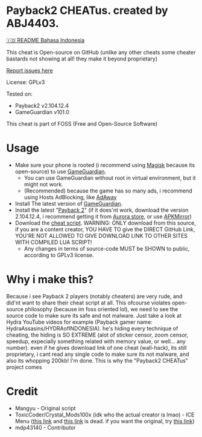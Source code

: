 # Payback2 CHEATus. created by ABJ4403.
[🇮🇩️ README Bahasa Indonesia](https://github.com/ABJ4403/Payback2_CHEATus/blob/main/README_id.md)

This cheat is Open-source on GitHub (unlike any other cheats some cheater bastards not showing at all! they make it beyond proprietary)

[Report issues here](https://github.com/ABJ4403/Payback2_CHEATus)

License: GPLv3

Tested on:
- Payback2 v2.104.12.4
- GameGuardian v101.0


This cheat is part of FOSS (Free and Open-Source Software)

# Usage
- Make sure your phone is rooted (i recommend using [Magisk](https://github.com/topjohnwu/magisk) because its open-source) to use [GameGuardian](https://gameguardian.net).
  - You can use GameGuardian without root in virtual environment, but it might not work.
  - (Recommended) because the game has so many ads, i recommend using Hosts AdBlocking, like [AdAway](https://adaway.org)
- Install The latest version of [GameGuardian](https://gameguardian.net).
- Install the latest "[Payback 2](https://play.google.com/store/apps/details?id=net.apex_designs.payback2)" (if it does'nt work, download the version 2.104.12.4, i recommend getting it from [Aurora store](https://auroraoss.org), or use [APKMirror](https://apkmirror.com))
- Download the [cheat script](https://github.com/ABJ4403/Payback2_CHEATus/blob/main/Payback2_CHEATus.lua?raw=true). WARNING: ONLY download from this source, if you are a content creator, YOU HAVE TO give the DIRECT GitHub Link, YOU'RE NOT ALLOWED TO GIVE DOWNLOAD LINK TO OTHER SITES WITH COMPILED LUA SCRIPT!
  - Any changes in terms of source-code MUST be SHOWN to public, according to GPLv3 license.

# Why i make this?
Because i see Payback 2 players (notably cheaters) are very rude, and did'nt want to share their cheat script at all. This ofcourse violates open-source philosophy (because im foss oriented lol), we need to see the source code to make sure its safe and not malware. Just take a look at Hydra YouTube videos for example (Payback gamer name: HydraAssasins/HYDRAofINDONESIA). he's hiding every technique of cheating, the hiding is SO EXTREME (alot of sticker censor, zoom censor, speedup, expecially something related with memory value, or well... any number). even if he gives download link of one cheat (wall-hack), its still proprietary, i cant read any single code to make sure its not malware, and also its whopping 200kb! I'm done. This is why the "Payback2 CHEATus" project comes

# Credit
- Mangyu - Original script
- ToxicCoder/Crystal_Mods100x (idk who the actual creator is lmao) - ICE Menu ([this link](https://gameguardian.net/forum/topic/25781-payback-2/?do=findComment&comment=116945) and [this link](https://gameguardian.net/forum/applications/core/interface/file/attachment.php?id=18369) is dead. if you want the original, try [this link](https://www.mediafire.com/file/o1kgc0xbcjdyzac/%7B1.0%7D+PB+2.lua/file))
- mdp43140 - Contributor
